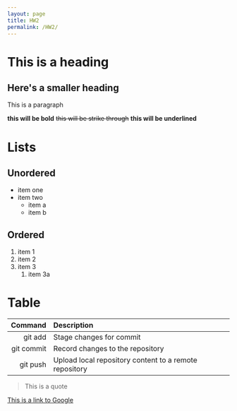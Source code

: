```yaml
---
layout: page
title: HW2
permalink: /HW2/
---
```


<head>
  <h1>This is a heading</h1>
  <h2>Here's a smaller heading</h2>
</head>
<body>
  <p>This is a paragraph</p>
  
  **this will be bold**
  ~~this will be strike through~~
  __this will be underlined__
  
  <h1>Lists</h1>
  <h2>Unordered</h2>
  
  * item one
  * item two
    * item a
    * item b
  
  <h2>Ordered</h2>
  
  1. item 1
  2. item 2
  3. item 3
     1. item 3a

  <h1>Table</h1>
  
  |   Command   | Description |
  | ----------: | :----------- |
  | git add | Stage changes for commit |
  | git commit | Record changes to the repository |
  | git push | Upload local repository content to a remote repository |
  
  > This is a quote
  
  [This is a link to Google](https://www.google.com)
</body>
